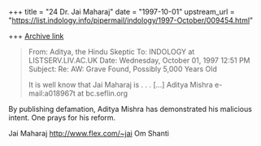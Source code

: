 +++
title = "24 Dr. Jai Maharaj"
date = "1997-10-01"
upstream_url = "https://list.indology.info/pipermail/indology/1997-October/009454.html"

+++
[Archive link](https://list.indology.info/pipermail/indology/1997-October/009454.html)

> From: Aditya, the Hindu Skeptic <aditya at SMART1.NET>
> To: INDOLOGY at LISTSERV.LIV.AC.UK
> Date: Wednesday, October 01, 1997 12:51 PM
> Subject: Re: AW: Grave Found, Possibly 5,000 Years Old
>
> It is well know that Jai Maharaj is . . . [...]
> Aditya Mishra
> e-mail:a018967t at bc.seflin.org

By publishing defamation, Aditya Mishra has demonstrated
his malicious intent.  One prays for his reform.

Jai Maharaj
http://www.flex.com/~jai
Om Shanti



